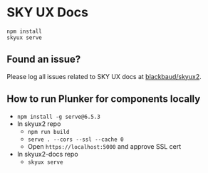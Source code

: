 # SKY UX Docs

```
npm install
skyux serve
```

## Found an issue?

Please log all issues related to SKY UX docs at [blackbaud/skyux2](https://github.com/blackbaud/skyux2/issues).

## How to run Plunker for components locally

- `npm install -g serve@6.5.3`
- In skyux2 repo
  - `npm run build`
  - `serve . --cors --ssl --cache 0`
  - Open `https://localhost:5000` and approve SSL cert
- In skyux2-docs repo
  - `skyux serve`

